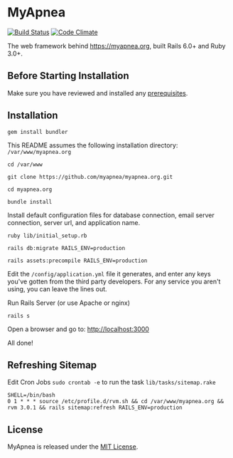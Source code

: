 # MyApnea

[![Build Status](https://travis-ci.com/myapnea/myapnea.org.svg?branch=master)](https://travis-ci.com/myapnea/myapnea.org)
[![Code Climate](https://codeclimate.com/github/myapnea/myapnea.org/badges/gpa.svg)](https://codeclimate.com/github/myapnea/myapnea.org)

The web framework behind https://myapnea.org, built Rails 6.0+ and Ruby 3.0+.

## Before Starting Installation

Make sure you have reviewed and installed any
[prerequisites](https://github.com/myapnea/myapnea.org/blob/master/PREREQUISITES.md).

## Installation

```
gem install bundler
```

This README assumes the following installation directory:
`/var/www/myapnea.org`

```
cd /var/www

git clone https://github.com/myapnea/myapnea.org.git

cd myapnea.org

bundle install
```

Install default configuration files for database connection, email server
connection, server url, and application name.

```
ruby lib/initial_setup.rb

rails db:migrate RAILS_ENV=production

rails assets:precompile RAILS_ENV=production
```

Edit the `/config/application.yml` file it generates, and enter any keys you've
gotten from the third party developers. For any service you aren't using, you
can leave the lines out.

Run Rails Server (or use Apache or nginx)

```
rails s
```

Open a browser and go to: [http://localhost:3000](http://localhost:3000)

All done!

## Refreshing Sitemap

Edit Cron Jobs `sudo crontab -e` to run the task `lib/tasks/sitemap.rake`

```
SHELL=/bin/bash
0 1 * * * source /etc/profile.d/rvm.sh && cd /var/www/myapnea.org && rvm 3.0.1 && rails sitemap:refresh RAILS_ENV=production
```

## License

MyApnea is released under the [MIT License](http://www.opensource.org/licenses/MIT).
